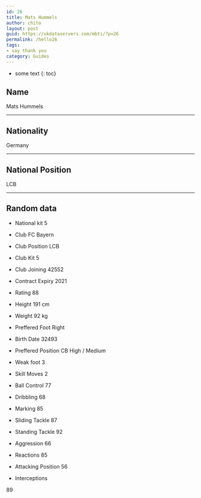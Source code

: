 ```yaml
---
id: 26
title: Mats Hummels
author: chito
layout: post
guid: https://ukdataservers.com/mbti/?p=26
permalink: /hello26
tags:
- say thank you
category: Guides
---
```


* some text
{: toc}


## Name  
Mats Hummels 

* * *

## Nationality  
Germany 

* * *

## National Position  
LCB 

* * *

## Random data 

  * National kit 
5 

  * Club 
FC Bayern 

  * Club Position 
LCB 

  * Club Kit 
5 

  * Club Joining 
42552 

  * Contract Expiry 
2021 

  * Rating 
88 

  * Height 
191 cm 

  * Weight 
92 kg 

  * Preffered Foot 
Right 

  * Birth Date 
32493 

  * Preffered Position 
CB High / Medium 

  * Weak foot 
3 

  * Skill Moves 
2 

  * Ball Control 
77 

  * Dribbling 
68 

  * Marking 
85 

  * Sliding Tackle 
87 

  * Standing Tackle 
92 

  * Aggression 
66 

  * Reactions 
85 

  * Attacking Position 
56 

  * Interceptions 

89
